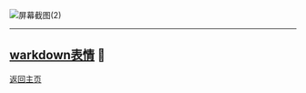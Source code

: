 
![屏幕截图(2)](https://user-images.githubusercontent.com/89624840/131201879-011cbc9b-bba9-4acc-9d3a-2e7141787f9b.png)

---

[warkdown表情](happy.md)
🥇
---

[返回主页](https://zlc1003.github.io/zero)
